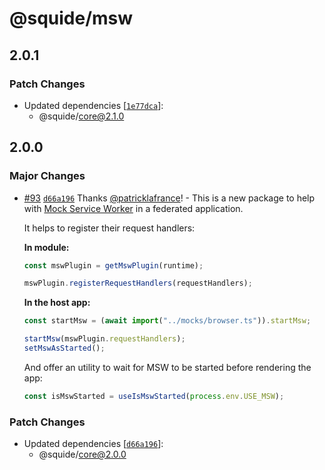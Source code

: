 # @squide/msw

## 2.0.1

### Patch Changes

- Updated dependencies [[`1e77dca`](https://github.com/gsoft-inc/wl-squide/commit/1e77dcaf26660e42f2d5054b3fa1cd018c2ec009)]:
  - @squide/core@2.1.0

## 2.0.0

### Major Changes

- [#93](https://github.com/gsoft-inc/wl-squide/pull/93) [`d66a196`](https://github.com/gsoft-inc/wl-squide/commit/d66a196db9346803e1c996ef64089eda9aeff180) Thanks [@patricklafrance](https://github.com/patricklafrance)! - This is a new package to help with [Mock Service Worker](https://mswjs.io/) in a federated application.

  It helps to register their request handlers:

  **In module:**

  ```ts
  const mswPlugin = getMswPlugin(runtime);

  mswPlugin.registerRequestHandlers(requestHandlers);
  ```

  **In the host app:**

  ```ts
  const startMsw = (await import("../mocks/browser.ts")).startMsw;

  startMsw(mswPlugin.requestHandlers);
  setMswAsStarted();
  ```

  And offer an utility to wait for MSW to be started before rendering the app:

  ```ts
  const isMswStarted = useIsMswStarted(process.env.USE_MSW);
  ```

### Patch Changes

- Updated dependencies [[`d66a196`](https://github.com/gsoft-inc/wl-squide/commit/d66a196db9346803e1c996ef64089eda9aeff180)]:
  - @squide/core@2.0.0
